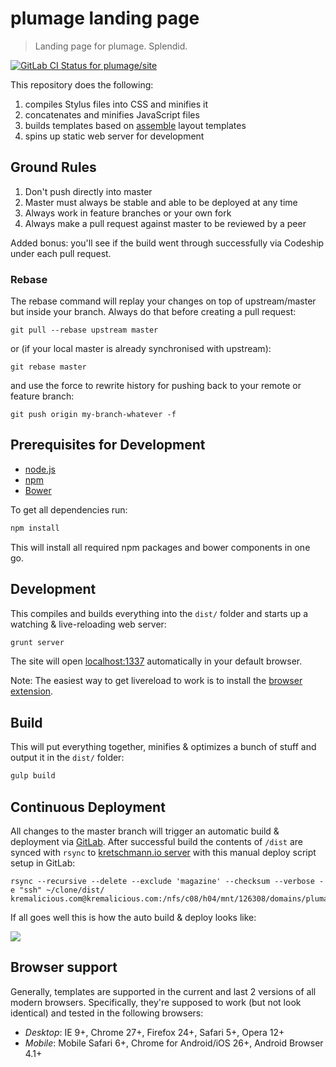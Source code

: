# plumage landing page

> Landing page for plumage. Splendid.

[ ![GitLab CI Status for plumage/site](https://gitlab.kremalicious.com/plumage/site/badges/master/build.svg)](https://gitlab.kremalicious.com/plumage/site/builds)

This repository does the following:

1. compiles Stylus files into CSS and minifies it
2. concatenates and minifies JavaScript files
3. builds templates based on [assemble](http://assemble.io) layout templates
4. spins up static web server for development

## Ground Rules

1. Don't push directly into master
2. Master must always be stable and able to be deployed at any time
3. Always work in feature branches or your own fork
4. Always make a pull request against master to be reviewed by a peer

Added bonus: you'll see if the build went through successfully via Codeship under each pull request.

### Rebase

The rebase command will replay your changes on top of upstream/master but inside your branch. Always do that before creating a pull request:

```
git pull --rebase upstream master
```

or (if your local master is already synchronised with upstream):

```
git rebase master
```

and use the force to rewrite history for pushing back to your remote or feature branch:

```
git push origin my-branch-whatever -f
```

## Prerequisites for Development

- [node.js](http://nodejs.org/)
- [npm](https://npmjs.org/)
- [Bower](http://bower.io/)

To get all dependencies run:
```bash
npm install
```

This will install all required npm packages and bower components in one go.

## Development

This compiles and builds everything into the `dist/` folder and starts up a watching & live-reloading web server:

```bash
grunt server
```

The site will open [localhost:1337](http://localhost:1337) automatically in your default browser.

Note: The easiest way to get livereload to work is to install the [browser extension](http://feedback.livereload.com/knowledgebase/articles/86242-how-do-i-install-and-use-the-browser-extensions-).

## Build

This will put everything together, minifies & optimizes a bunch of stuff and output it in the `dist/` folder:

```bash
gulp build
```

## Continuous Deployment

All changes to the master branch will trigger an automatic build & deployment via [GitLab](https://git.kremalicious.com/). After successful build the contents of `/dist` are synced with `rsync` to [kretschmann.io server](https://kretschmann.io/) with this manual deploy script setup in GitLab:

```
rsync --recursive --delete --exclude 'magazine' --checksum --verbose -e "ssh" ~/clone/dist/ kremalicious.com@kremalicious.com:/nfs/c08/h04/mnt/126308/domains/plumage.io/html/
```

If all goes well this is how the auto build & deploy looks like:

![](http://media.tumblr.com/d2cea9bff3b4dcb11d7bc3c9c3a11829/tumblr_inline_njhdq1yXtK1raprkq.gif)

## Browser support

Generally, templates are supported in the current and last 2 versions of all modern browsers. Specifically, they're supposed to work (but not look identical) and tested in the following browsers:

- *Desktop*: IE 9+, Chrome 27+, Firefox 24+, Safari 5+, Opera 12+
- *Mobile*: Mobile Safari 6+, Chrome for Android/iOS 26+, Android Browser 4.1+

